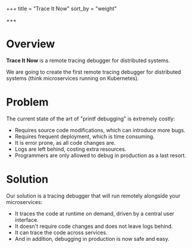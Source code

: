+++
title = "Trace It Now"
sort_by = "weight"

+++

# Overview

**Trace It Now** is a remote tracing debugger for distributed systems.

We are going to create the first remote tracing debugger for distributed
systems (think microservices running on Kubernetes).

# Problem

The current state of the art of "printf debugging" is extremely costly:
 - Requires source code modifications, which can introduce more bugs.
 - Requires frequent deployment, which is time consuming.
 - It is error prone, as all code changes are.
 - Logs are left behind, costing extra resources.
 - Programmers are only allowed to debug in production as a last resort.

# Solution

Our solution is a tracing debugger that will run remotely alongside your microservices: 
 - It traces the code at runtime on demand, driven by a central user interface.
 - It doesn't require code changes and does not leave logs behind.
 - It can trace the code across services.
 - And in addition, debugging in production is now safe and easy.
